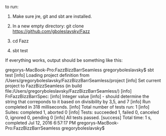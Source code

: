 
to run:

1. Make sure jre, git and sbt are installed.

2. In a new empty directory:
    git clone https://github.com/gboleslavsky/Fazz

3. cd Fazz

4. sbt test


If everything works, output should be something like this:

gregorys-MacBook-Pro:FazzBizzBarrSeamless gregoryboleslavsky$ sbt test
[info] Loading project definition from /Users/gregoryboleslavsky/FazzBizzBarrSeamless/project
[info] Set current project to FazzBizzSeamless (in build file:/Users/gregoryboleslavsky/FazzBizzBarrSeamless/)
[info] FnFazzBizzBarrSpec:
[info] Integer value
[info] - should determine the string that correponds to it based on divisibility by 3,5, and 7
[info] Run completed in 318 milliseconds.
[info] Total number of tests run: 1
[info] Suites: completed 1, aborted 0
[info] Tests: succeeded 1, failed 0, canceled 0, ignored 0, pending 0
[info] All tests passed.
[success] Total time: 1 s, completed Jul 12, 2016 6:57:17 PM
gregorys-MacBook-Pro:FazzBizzBarrSeamless gregoryboleslavsky$
